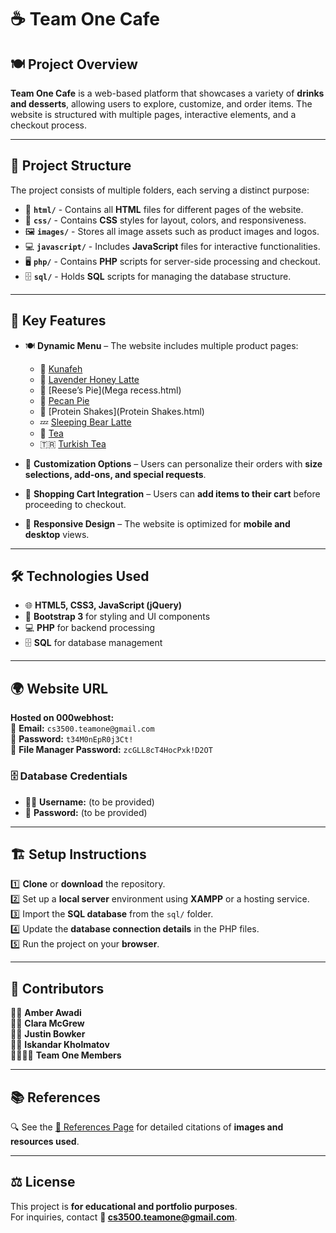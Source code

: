 # ☕ Team One Cafe  

## 🍽️ Project Overview  
**Team One Cafe** is a web-based platform that showcases a variety of **drinks and desserts**, allowing users to explore, customize, and order items. The website is structured with multiple pages, interactive elements, and a checkout process.  

---

## 📂 Project Structure  
The project consists of multiple folders, each serving a distinct purpose:  

- 📜 **`html/`** - Contains all **HTML** files for different pages of the website.  
- 🎨 **`css/`** - Contains **CSS** styles for layout, colors, and responsiveness.  
- 🖼️ **`images/`** - Stores all image assets such as product images and logos.  
- 💻 **`javascript/`** - Includes **JavaScript** files for interactive functionalities.  
- 🖥️ **`php/`** - Contains **PHP** scripts for server-side processing and checkout.  
- 🗄️ **`sql/`** - Holds **SQL** scripts for managing the database structure.  

---

## 🍰 Key Features  
- 🍽️ **Dynamic Menu** – The website includes multiple product pages:  
  - 🧀 [Kunafeh](kunafeh.html)  
  - 🍯 [Lavender Honey Latte](lavender_honey_latte.html)  
  - 🍫 [Reese’s Pie](Mega recess.html)  
  - 🥧 [Pecan Pie](pecanpie.html)  
  - 🥤 [Protein Shakes](Protein Shakes.html)  
  - 💤 [Sleeping Bear Latte](sleepingbearlatte.html)  
  - 🍵 [Tea](tea.html)  
  - 🇹🇷 [Turkish Tea](turkish-tea.html)  

- 🎨 **Customization Options** – Users can personalize their orders with **size selections, add-ons, and special requests**.  
- 🛒 **Shopping Cart Integration** – Users can **add items to their cart** before proceeding to checkout.  
- 📱 **Responsive Design** – The website is optimized for **mobile and desktop** views.  

---

## 🛠️ Technologies Used  
- 🌐 **HTML5, CSS3, JavaScript (jQuery)**  
- 🎨 **Bootstrap 3** for styling and UI components  
- 💻 **PHP** for backend processing  
- 🗄️ **SQL** for database management  

---

## 🌍 Website URL  
**Hosted on 000webhost:**  
🔑 **Email:** `cs3500.teamone@gmail.com`  
🔐 **Password:** `t34M0nEpR0j3Ct!`  
📂 **File Manager Password:** `zcGLL8cT4HocPxk!D2OT`  

### 🗄️ Database Credentials  
- 🧑‍💻 **Username:** (to be provided)  
- 🔑 **Password:** (to be provided)  

---

## 🏗️ Setup Instructions  
1️⃣ **Clone** or **download** the repository.  
2️⃣ Set up a **local server** environment using **XAMPP** or a hosting service.  
3️⃣ Import the **SQL database** from the `sql/` folder.  
4️⃣ Update the **database connection details** in the PHP files.  
5️⃣ Run the project on your **browser**.  

---

## 👥 Contributors  
👩‍💻 **Amber Awadi**  
👩‍💻 **Clara McGrew**  
👨‍💻 **Justin Bowker**  
👨‍💻 **Iskandar Kholmatov**  
👨‍👩‍👦‍👦 **Team One Members**  

---

## 📚 References  
🔍 See the [📖 References Page](references.html) for detailed citations of **images and resources used**.  

---

## ⚖️ License  
This project is **for educational and portfolio purposes**.  
For inquiries, contact **📧 cs3500.teamone@gmail.com**.  
